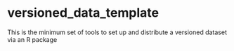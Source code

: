 # versioned_data_template
This is the minimum set of tools to set up and distribute a versioned dataset via an R package
